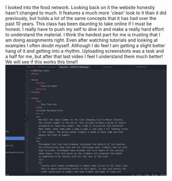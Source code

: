 I looked into the food network. Looking back on it the website honestly hasn't changed to much. It features a much more 'clean' look to it than it did previously, but holds a lot of the same concepts that it has had over the past 10 years.
This class has been daunting to take online if I must be honest. I really have to push my self to dive in and make a really hard effort to understand the material. I think the hardest part for me is trusting that I am doing assignments right. Even after watching tutorials and looking at examples I often doubt myself. Although I do feel I am getting a slight better hang of it and getting into a rhythm. Uploading screenshots was a task and a half for me, but after that last video I feel I understand them much better! We will see if this works this time!!
![screenshot](./images/Assignment-05.png)
